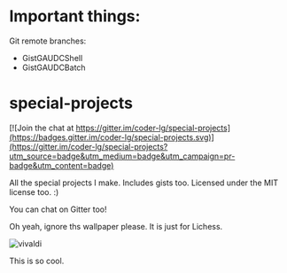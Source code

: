 # Important things:

Git remote branches:

- GistGAUDCShell
- GistGAUDCBatch

# special-projects

[![Join the chat at https://gitter.im/coder-lg/special-projects](https://badges.gitter.im/coder-lg/special-projects.svg)](https://gitter.im/coder-lg/special-projects?utm_source=badge&utm_medium=badge&utm_campaign=pr-badge&utm_content=badge)

All the special projects I make. Includes gists too. Licensed under the MIT license too. :)

You can chat on Gitter too!

Oh yeah, ignore ths wallpaper please. It is just for Lichess.

![vivaldi](https://user-images.githubusercontent.com/76845820/128591004-97c53f53-7afe-46e0-b1d6-0e18b3142492.jpg)

This is so cool.
